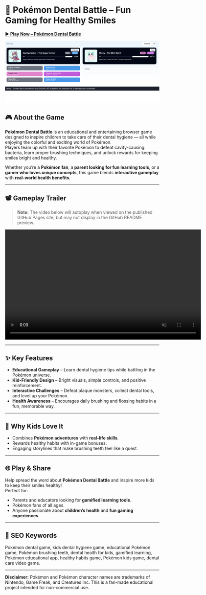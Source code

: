 # 🦷 Pokémon Dental Battle – Fun Gaming for Healthy Smiles

[**▶ Play Now – Pokémon Dental Battle**](https://dental-duels-web.lovable.app/)  

![Pokémon Dental Battle Screenshot](https://github.com/MoBRUEC/MoBRUEC/blob/master/pokemon-dental-game/dental-game-screenshot.png?raw=true)

## 🎮 About the Game
**Pokémon Dental Battle** is an educational and entertaining browser game designed to inspire children to take care of their dental hygiene — all while enjoying the colorful and exciting world of Pokémon.  
Players team up with their favorite Pokémon to defeat cavity-causing bacteria, learn proper brushing techniques, and unlock rewards for keeping smiles bright and healthy.

Whether you’re a **Pokémon fan**, a **parent looking for fun learning tools**, or a **gamer who loves unique concepts**, this game blends **interactive gameplay** with **real-world health benefits**.

---

## 📽 Gameplay Trailer

> **Note:** The video below will autoplay when viewed on the published GitHub Pages site, but may not display in the GitHub README preview.

<video width="640" height="360" autoplay muted loop playsinline>
  <source src="https://github.com/MoBRUEC/MoBRUEC/raw/refs/heads/master/pokemon-dental-game/Pokemon_Dental_Battle_Trailer.mp4" type="video/mp4">
  Your browser does not support the video tag.
</video>

---

## ✨ Key Features
- **Educational Gameplay** – Learn dental hygiene tips while battling in the Pokémon universe.
- **Kid-Friendly Design** – Bright visuals, simple controls, and positive reinforcement.
- **Interactive Challenges** – Defeat plaque monsters, collect dental tools, and level up your Pokémon.
- **Health Awareness** – Encourages daily brushing and flossing habits in a fun, memorable way.

---

## 🧒 Why Kids Love It
- Combines **Pokémon adventures** with **real-life skills**.
- Rewards healthy habits with in-game bonuses.
- Engaging storylines that make brushing teeth feel like a quest.

---

## 🌐 Play & Share
Help spread the word about **Pokémon Dental Battle** and inspire more kids to keep their smiles healthy!  
Perfect for:
- Parents and educators looking for **gamified learning tools**.
- Pokémon fans of all ages.
- Anyone passionate about **children’s health** and **fun gaming experiences**.

---

## 📢 SEO Keywords
Pokémon dental game, kids dental hygiene game, educational Pokémon game, Pokémon brushing teeth, dental health for kids, gamified learning, Pokémon educational app, healthy habits game, Pokémon kids game, dental care video game.

---

**Disclaimer:** Pokémon and Pokémon character names are trademarks of Nintendo, Game Freak, and Creatures Inc. This is a fan-made educational project intended for non-commercial use.
